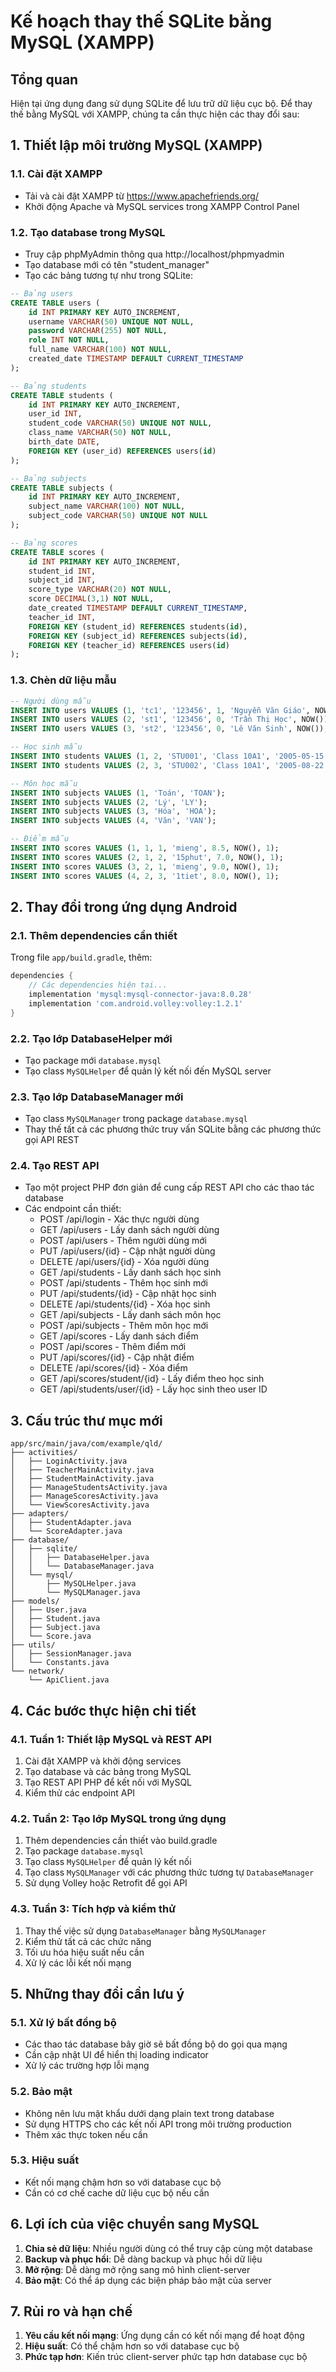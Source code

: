 # Kế hoạch thay thế SQLite bằng MySQL (XAMPP)

## Tổng quan
Hiện tại ứng dụng đang sử dụng SQLite để lưu trữ dữ liệu cục bộ. Để thay thế bằng MySQL với XAMPP, chúng ta cần thực hiện các thay đổi sau:

## 1. Thiết lập môi trường MySQL (XAMPP)

### 1.1. Cài đặt XAMPP
- Tải và cài đặt XAMPP từ https://www.apachefriends.org/
- Khởi động Apache và MySQL services trong XAMPP Control Panel

### 1.2. Tạo database trong MySQL
- Truy cập phpMyAdmin thông qua http://localhost/phpmyadmin
- Tạo database mới có tên "student_manager"
- Tạo các bảng tương tự như trong SQLite:

```sql
-- Bảng users
CREATE TABLE users (
    id INT PRIMARY KEY AUTO_INCREMENT,
    username VARCHAR(50) UNIQUE NOT NULL,
    password VARCHAR(255) NOT NULL,
    role INT NOT NULL,
    full_name VARCHAR(100) NOT NULL,
    created_date TIMESTAMP DEFAULT CURRENT_TIMESTAMP
);

-- Bảng students
CREATE TABLE students (
    id INT PRIMARY KEY AUTO_INCREMENT,
    user_id INT,
    student_code VARCHAR(50) UNIQUE NOT NULL,
    class_name VARCHAR(50) NOT NULL,
    birth_date DATE,
    FOREIGN KEY (user_id) REFERENCES users(id)
);

-- Bảng subjects
CREATE TABLE subjects (
    id INT PRIMARY KEY AUTO_INCREMENT,
    subject_name VARCHAR(100) NOT NULL,
    subject_code VARCHAR(50) UNIQUE NOT NULL
);

-- Bảng scores
CREATE TABLE scores (
    id INT PRIMARY KEY AUTO_INCREMENT,
    student_id INT,
    subject_id INT,
    score_type VARCHAR(20) NOT NULL,
    score DECIMAL(3,1) NOT NULL,
    date_created TIMESTAMP DEFAULT CURRENT_TIMESTAMP,
    teacher_id INT,
    FOREIGN KEY (student_id) REFERENCES students(id),
    FOREIGN KEY (subject_id) REFERENCES subjects(id),
    FOREIGN KEY (teacher_id) REFERENCES users(id)
);
```

### 1.3. Chèn dữ liệu mẫu
```sql
-- Người dùng mẫu
INSERT INTO users VALUES (1, 'tc1', '123456', 1, 'Nguyễn Văn Giáo', NOW());
INSERT INTO users VALUES (2, 'st1', '123456', 0, 'Trần Thị Học', NOW());
INSERT INTO users VALUES (3, 'st2', '123456', 0, 'Lê Văn Sinh', NOW());

-- Học sinh mẫu
INSERT INTO students VALUES (1, 2, 'STU001', 'Class 10A1', '2005-05-15');
INSERT INTO students VALUES (2, 3, 'STU002', 'Class 10A1', '2005-08-22');

-- Môn học mẫu
INSERT INTO subjects VALUES (1, 'Toán', 'TOAN');
INSERT INTO subjects VALUES (2, 'Lý', 'LY');
INSERT INTO subjects VALUES (3, 'Hóa', 'HOA');
INSERT INTO subjects VALUES (4, 'Văn', 'VAN');

-- Điểm mẫu
INSERT INTO scores VALUES (1, 1, 1, 'mieng', 8.5, NOW(), 1);
INSERT INTO scores VALUES (2, 1, 2, '15phut', 7.0, NOW(), 1);
INSERT INTO scores VALUES (3, 2, 1, 'mieng', 9.0, NOW(), 1);
INSERT INTO scores VALUES (4, 2, 3, '1tiet', 8.0, NOW(), 1);
```

## 2. Thay đổi trong ứng dụng Android

### 2.1. Thêm dependencies cần thiết
Trong file `app/build.gradle`, thêm:
```gradle
dependencies {
    // Các dependencies hiện tại...
    implementation 'mysql:mysql-connector-java:8.0.28'
    implementation 'com.android.volley:volley:1.2.1'
}
```

### 2.2. Tạo lớp DatabaseHelper mới
- Tạo package mới `database.mysql`
- Tạo class `MySQLHelper` để quản lý kết nối đến MySQL server

### 2.3. Tạo lớp DatabaseManager mới
- Tạo class `MySQLManager` trong package `database.mysql`
- Thay thế tất cả các phương thức truy vấn SQLite bằng các phương thức gọi API REST

### 2.4. Tạo REST API
- Tạo một project PHP đơn giản để cung cấp REST API cho các thao tác database
- Các endpoint cần thiết:
  - POST /api/login - Xác thực người dùng
  - GET /api/users - Lấy danh sách người dùng
  - POST /api/users - Thêm người dùng mới
  - PUT /api/users/{id} - Cập nhật người dùng
  - DELETE /api/users/{id} - Xóa người dùng
  - GET /api/students - Lấy danh sách học sinh
  - POST /api/students - Thêm học sinh mới
  - PUT /api/students/{id} - Cập nhật học sinh
  - DELETE /api/students/{id} - Xóa học sinh
  - GET /api/subjects - Lấy danh sách môn học
  - POST /api/subjects - Thêm môn học mới
  - GET /api/scores - Lấy danh sách điểm
  - POST /api/scores - Thêm điểm mới
  - PUT /api/scores/{id} - Cập nhật điểm
  - DELETE /api/scores/{id} - Xóa điểm
  - GET /api/scores/student/{id} - Lấy điểm theo học sinh
  - GET /api/students/user/{id} - Lấy học sinh theo user ID

## 3. Cấu trúc thư mục mới

```
app/src/main/java/com/example/qld/
├── activities/
│   ├── LoginActivity.java
│   ├── TeacherMainActivity.java
│   ├── StudentMainActivity.java
│   ├── ManageStudentsActivity.java
│   ├── ManageScoresActivity.java
│   └── ViewScoresActivity.java
├── adapters/
│   ├── StudentAdapter.java
│   └── ScoreAdapter.java
├── database/
│   ├── sqlite/
│   │   ├── DatabaseHelper.java
│   │   └── DatabaseManager.java
│   └── mysql/
│       ├── MySQLHelper.java
│       └── MySQLManager.java
├── models/
│   ├── User.java
│   ├── Student.java
│   ├── Subject.java
│   └── Score.java
├── utils/
│   ├── SessionManager.java
│   └── Constants.java
└── network/
    └── ApiClient.java
```

## 4. Các bước thực hiện chi tiết

### 4.1. Tuần 1: Thiết lập MySQL và REST API
1. Cài đặt XAMPP và khởi động services
2. Tạo database và các bảng trong MySQL
3. Tạo REST API PHP để kết nối với MySQL
4. Kiểm thử các endpoint API

### 4.2. Tuần 2: Tạo lớp MySQL trong ứng dụng
1. Thêm dependencies cần thiết vào build.gradle
2. Tạo package `database.mysql`
3. Tạo class `MySQLHelper` để quản lý kết nối
4. Tạo class `MySQLManager` với các phương thức tương tự `DatabaseManager`
5. Sử dụng Volley hoặc Retrofit để gọi API

### 4.3. Tuần 3: Tích hợp và kiểm thử
1. Thay thế việc sử dụng `DatabaseManager` bằng `MySQLManager`
2. Kiểm thử tất cả các chức năng
3. Tối ưu hóa hiệu suất nếu cần
4. Xử lý các lỗi kết nối mạng

## 5. Những thay đổi cần lưu ý

### 5.1. Xử lý bất đồng bộ
- Các thao tác database bây giờ sẽ bất đồng bộ do gọi qua mạng
- Cần cập nhật UI để hiển thị loading indicator
- Xử lý các trường hợp lỗi mạng

### 5.2. Bảo mật
- Không nên lưu mật khẩu dưới dạng plain text trong database
- Sử dụng HTTPS cho các kết nối API trong môi trường production
- Thêm xác thực token nếu cần

### 5.3. Hiệu suất
- Kết nối mạng chậm hơn so với database cục bộ
- Cần có cơ chế cache dữ liệu cục bộ nếu cần

## 6. Lợi ích của việc chuyển sang MySQL

1. **Chia sẻ dữ liệu**: Nhiều người dùng có thể truy cập cùng một database
2. **Backup và phục hồi**: Dễ dàng backup và phục hồi dữ liệu
3. **Mở rộng**: Dễ dàng mở rộng sang mô hình client-server
4. **Bảo mật**: Có thể áp dụng các biện pháp bảo mật của server

## 7. Rủi ro và hạn chế

1. **Yêu cầu kết nối mạng**: Ứng dụng cần có kết nối mạng để hoạt động
2. **Hiệu suất**: Có thể chậm hơn so với database cục bộ
3. **Phức tạp hơn**: Kiến trúc client-server phức tạp hơn database cục bộ